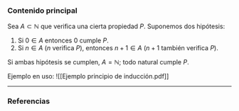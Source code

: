 ### Contenido principal

Sea $A \subset \mathbb{N}$ que verifica una cierta propiedad $P$. Suponemos dos hipótesis:
1. Si $0 \in A$ entonces $0$ cumple $P$.
2. Si $n \in A$ ($n$ verifica $P$), entonces $n+1 \in A$ ($n+1$ también verifica $P$).

Si ambas hipótesis se cumplen, $A=\mathbb{N}$; todo natural cumple $P$.

Ejemplo en uso: ![[Ejemplo principio de inducción.pdf]]

--- 
### Referencias
